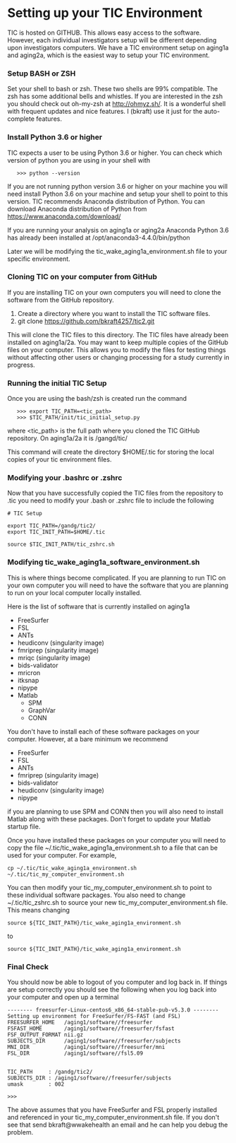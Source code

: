 # Setting up your TIC Environment

TIC is hosted on GITHUB. This allows easy access to the software.
However, each individual investigators setup will be different depending
upon investigators computers. We have a TIC environment setup on aging1a
and aging2a, which is the easiest way to setup your TIC environment.

### Setup BASH or ZSH

Set your shell to bash or zsh. These two shells are 99% compatible.
   The zsh has some additional bells and whistles. If you are interested
   in the zsh you should check out oh-my-zsh at http://ohmyz.sh/. It is
   a wonderful shell with frequent updates and nice features. I (bkraft)
   use it just for the auto-complete features.


### Install Python 3.6 or higher

TIC expects a user to be using Python 3.6 or higher. You can check
which version of python you are using in your shell with

```console
   >>> python --version
```

If you are not running python version 3.6 or higher on your machine you
will need install Python 3.6 on your machine and setup your shell to
point to this version. TIC recommends Anaconda distribution of Python.
You can download Anaconda distribution of Python from https://www.anaconda.com/download/


If you are running your analysis on aging1a or aging2a Anaconda Python
3.6 has already been installed at /opt/anaconda3-4.4.0/bin/python

Later we will be modifying the tic_wake_aging1a_environment.sh file to
your specific environment.



### Cloning TIC on your computer from GitHub

If you are installing TIC on your own computers you will need to
clone the software from the GitHub repository.

   1. Create a directory where you want to install the TIC software
      files.
   2. git clone https://github.com/bkraft4257/tic2.git

This will clone the TIC files to this directory. The TIC files have
already been installed on aging1a/2a. You may want to keep multiple
copies of the GitHub files on your computer. This allows you to modify
the files for testing things without affecting other users or changing
processing for a study currently in progress.


### Running the initial TIC Setup

Once you are using the bash/zsh is created run the command

```console
   >>> export TIC_PATH=<tic_path>
   >>> $TIC_PATH/init/tic_initial_setup.py
```

where <tic_path> is the full path where you cloned the TIC GitHub
repository. On aging1a/2a it is /gangd/tic/

This command will create the directory $HOME/.tic for storing the local
copies of your tic environment files.


### Modifying your .bashrc or .zshrc

Now that you have successfully copied the TIC files from the repository
to .tic you need to modify your .bash or .zshrc file to include the
following

```console
# TIC Setup

export TIC_PATH=/gandg/tic2/  
export TIC_INIT_PATH=$HOME/.tic

source $TIC_INIT_PATH/tic_zshrc.sh
```

### Modifying tic_wake_aging1a_software_environment.sh

This is where things become complicated. If you are planning to run TIC
on your own computer you will need to have the software that you are
planning to run on your local computer locally installed.

Here is the list of software that is currently installed on aging1a

* FreeSurfer
* FSL
* ANTs
* heudiconv (singularity image)
* fmriprep (singularity image)
* mriqc (singularity image)
* bids-validator
* mricron
* itksnap
* nipype
* Matlab
    * SPM
    * GraphVar
    * CONN

You don't have to install each of these software packages on your
computer. However, at a bare minimum we recommend

* FreeSurfer
* FSL
* ANTs
* fmriprep (singularity image)
* bids-validator
* heudiconv (singularity image)
* nipype

if you are planning to use SPM and CONN then you will also need to
install Matlab along with these packages. Don't forget to update your
Matlab startup file.

Once you have installed these packages on your computer you will need to
copy the file ~/.tic/tic_wake_aging1a_environment.sh to a file that can
be used for your computer. For example,

```console
cp ~/.tic/tic_wake_aging1a_environment.sh ~/.tic/tic_my_computer_environment.sh
```
You can then modify your tic_my_computer_environment.sh to point to
these individual software packages. You also need to change
~/.tic/tic_zshrc.sh to source your new tic_my_computer_environment.sh
file. This means changing

```console
source ${TIC_INIT_PATH}/tic_wake_aging1a_environment.sh
```

to

```console
source ${TIC_INIT_PATH}/tic_wake_aging1a_environment.sh
```


### Final Check

You should now be able to logout of you computer and log back in. If
things are setup correctly you should see the following when you log
back into your computer and open up a terminal

```console
-------- freesurfer-Linux-centos6_x86_64-stable-pub-v5.3.0 --------
Setting up environment for FreeSurfer/FS-FAST (and FSL)
FREESURFER_HOME   /aging1/software//freesurfer
FSFAST_HOME       /aging1/software//freesurfer/fsfast
FSF_OUTPUT_FORMAT nii.gz
SUBJECTS_DIR      /aging1/software//freesurfer/subjects
MNI_DIR           /aging1/software//freesurfer/mni
FSL_DIR           /aging1/software//fsl5.09


TIC_PATH     : /gandg/tic2/
SUBJECTS_DIR : /aging1/software//freesurfer/subjects
umask        : 002

>>>

```

The above assumes that you have FreeSurfer and FSL properly installed
and referenced in your tic_my_computer_environment.sh file. If you don't
see that send bkraft@wwakehealth an email and he can help you debug the
problem.
